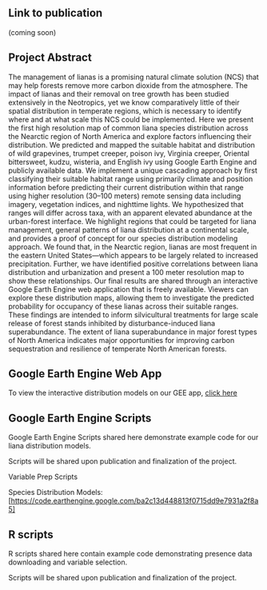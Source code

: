 ## Link to publication 

(coming soon)

## Project Abstract

The management of lianas is a promising natural climate solution (NCS) that may help forests remove more carbon dioxide from the atmosphere. The impact of lianas and their removal on tree growth has been studied extensively in the Neotropics, yet we know comparatively little of their spatial distribution in temperate regions, which is necessary to identify where and at what scale this NCS could be implemented. Here we present the first high resolution map of common liana species distribution across the Nearctic region of North America and explore factors influencing their distribution. We predicted and mapped the suitable habitat and distribution of wild grapevines, trumpet creeper, poison ivy, Virginia creeper, Oriental bittersweet, kudzu, wisteria, and English ivy using Google Earth Engine and publicly available data. We implement a unique cascading approach by first classifying their suitable habitat range using primarily climate and position information before predicting their current distribution within that range using higher resolution (30–100 meters) remote sensing data including imagery, vegetation indices, and nighttime lights. We hypothesized that ranges will differ across taxa, with an apparent elevated abundance at the urban-forest interface. We highlight regions that could be targeted for liana management, general patterns of liana distribution at a continental scale, and provides a proof of concept for our species distribution modeling approach. We found that, in the Nearctic region, lianas are most frequent in the eastern United States—which appears to be largely related to increased precipitation. Further, we have identified positive correlations between liana distribution and urbanization and present a 100 meter resolution map to show these relationships. Our final results are shared through an interactive Google Earth Engine web application that is freely available. Viewers can explore these distribution maps, allowing them to investigate the predicted probability for occupancy of these lianas across their suitable ranges. These findings are intended to inform silvicultural treatments for large scale release of forest stands inhibited by disturbance-induced liana superabundance. The extent of liana superabundance in major forest types of North America indicates major opportunities for improving carbon sequestration and resilience of temperate North American forests.

## Google Earth Engine Web App
To view the interactive distribution models on our GEE app, [click here](https://ee-jacobpeters.projects.earthengine.app/view/northamericanlianas)

## Google Earth Engine Scripts

Google Earth Engine Scripts shared here demonstrate example code for our liana distribution models. 

Scripts will be shared upon publication and finalization of the project. 

Variable Prep Scripts 

Species Distribution Models: [https://code.earthengine.google.com/ba2c13d448813f0715dd9e7931a2f8a5]

## R scripts

R scripts shared here contain example code demonstrating presence data downloading and variable selection. 

Scripts will be shared upon publication and finalization of the project. 
